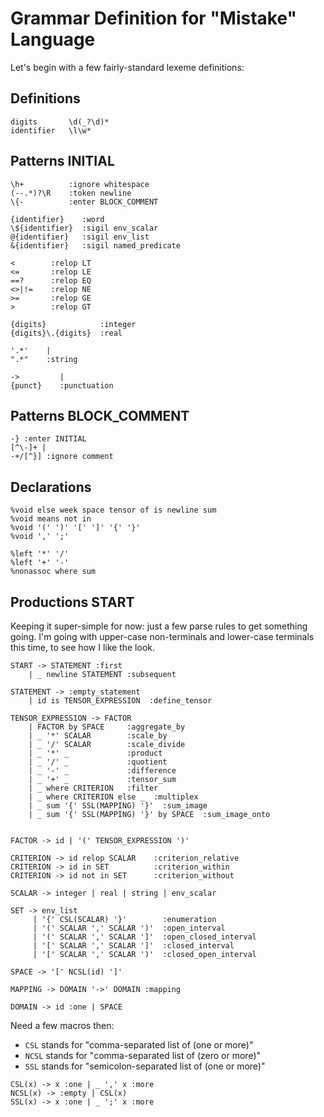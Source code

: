 # Grammar Definition for "Mistake" Language

Let's begin with a few fairly-standard lexeme definitions:

## Definitions

```
digits       \d(_?\d)*
identifier   \l\w*
```


## Patterns INITIAL

```
\h+          :ignore whitespace
(--.*)?\R    :token newline
\{-          :enter BLOCK_COMMENT

{identifier}    :word
\${identifier}  :sigil env_scalar
@{identifier}   :sigil env_list
&{identifier}   :sigil named_predicate

<        :relop LT
<=       :relop LE
==?      :relop EQ
<>|!=    :relop NE
>=       :relop GE
>        :relop GT

{digits}            :integer
{digits}\.{digits}  :real

'.*'    |
".*"    :string

->         |
{punct}    :punctuation

```

## Patterns BLOCK_COMMENT

```
-} :enter INITIAL
[^\-]+ |
-+/[^}] :ignore comment

```

## Declarations

```
%void else week space tensor of is newline sum
%void means not in
%void '(' ')' '[' ']' '{' '}'
%void ',' ';'

%left '*' '/'
%left '+' '-'
%nonassoc where sum

```

## Productions START
Keeping it super-simple for now: just a few parse rules to
get something going. I'm going with upper-case non-terminals
and lower-case terminals this time, to see how I like the look.

```
START -> STATEMENT :first
    | _ newline STATEMENT :subsequent

STATEMENT -> :empty_statement
    | id is TENSOR_EXPRESSION  :define_tensor

TENSOR_EXPRESSION -> FACTOR
    | FACTOR by SPACE     :aggregate_by
    | _ '*' SCALAR        :scale_by
    | _ '/' SCALAR        :scale_divide
    | _ '*' _             :product
    | _ '/' _             :quotient
    | _ '-' _             :difference
    | _ '+' _             :tensor_sum
    | _ where CRITERION   :filter
    | _ where CRITERION else _  :multiplex
    | _ sum '{' SSL(MAPPING) '}'  :sum_image
    | _ sum '{' SSL(MAPPING) '}' by SPACE  :sum_image_onto


FACTOR -> id | '(' TENSOR_EXPRESSION ')'

CRITERION -> id relop SCALAR    :criterion_relative
CRITERION -> id in SET          :criterion_within
CRITERION -> id not in SET      :criterion_without

SCALAR -> integer | real | string | env_scalar

SET -> env_list
     | '{' CSL(SCALAR) '}'        :enumeration
     | '(' SCALAR ',' SCALAR ')'  :open_interval
     | '(' SCALAR ',' SCALAR ']'  :open_closed_interval
     | '[' SCALAR ',' SCALAR ']'  :closed_interval
     | '[' SCALAR ',' SCALAR ')'  :closed_open_interval

SPACE -> '[' NCSL(id) ']'

MAPPING -> DOMAIN '->' DOMAIN :mapping

DOMAIN -> id :one | SPACE

```

Need a few macros then:
* `CSL` stands for "comma-separated list of (one or more)"
* `NCSL` stands for "comma-separated list of (zero or more)"
* `SSL` stands for "semicolon-separated list of (one or more)"
```
CSL(x) -> x :one | _ ',' x :more
NCSL(x) -> :empty | CSL(x)
SSL(x) -> x :one | _ ';' x :more

```

